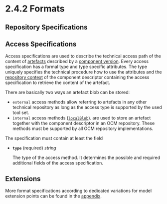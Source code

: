 # 2.4.2 Formats

## Repository Specifications

## Access Specifications

Access specifications are used to describe the technical access path
of the content of [artefacts](../layer1/README.md#artefacts) described by a
[component version](../layer1/README.md#component-versions).
Every access specification has a formal type and type specific attributes.
The type uniquely specifies the technical procedure how to use the
attributes and the [repository context](../layer1/README.md#repository-contexts) of
the component descriptor containing the access specification
to retrieve the content of the artefact.

There are basically two ways an artefact blob can be stored:
- `external` access methods allow referring to artefacts in any other
  technical repository as long as the access type is supported by the
  used tool set.
- `internal` access methods ([`localBlob`](../../appendix/B/localBlob.md)).
  are used to store an artefact together with the component descriptor in an
  OCM repository. These methods must be supported by all OCM repository
  implementations.

The specification must contain at least the field

- **`type`** (required) *string*

  The type of the access method. It determines the possible and required
  additional fields of the access specification.


## Extensions

More format specifications according to dedicated variations for
model extension points
can be found in the [appendix](../../appendix/README.md).